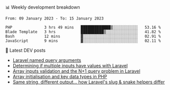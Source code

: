 📊 Weekly development breakdown
<!--START_SECTION:waka-->

```text
From: 09 January 2023 - To: 15 January 2023

PHP              3 hrs 49 mins   █████████████▒░░░░░░░░░░░   53.16 %
Blade Template   3 hrs           ██████████▒░░░░░░░░░░░░░░   41.82 %
Bash             12 mins         ▓░░░░░░░░░░░░░░░░░░░░░░░░   02.91 %
JavaScript       9 mins          ▓░░░░░░░░░░░░░░░░░░░░░░░░   02.11 %
```

<!--END_SECTION:waka-->

📕 Latest DEV posts
<!-- BLOG-POST-LIST:START -->
- [Laravel named query arguments](https://dev.to/michaelvickersuk/laravel-named-query-arguments-28kd)
- [Determining if multiple inputs have values with Laravel](https://dev.to/michaelvickersuk/determining-if-multiple-inputs-have-values-with-laravel-km6)
- [Array inputs validation and the N+1 query problem in Laravel](https://dev.to/michaelvickersuk/array-inputs-validation-and-the-n1-query-problem-in-laravel-2agb)
- [Array initialisation and key data types in PHP](https://dev.to/michaelvickersuk/array-initialisation-and-key-data-types-in-php-1e5b)
- [Same string, different output... how Laravel&#39;s slug &amp; snake helpers differ](https://dev.to/michaelvickersuk/same-string-different-output-how-laravels-slug-snake-helpers-differ-1ccj)
<!-- BLOG-POST-LIST:END -->
